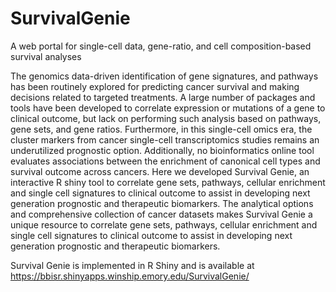 # SurvivalGenie

A web portal for single-cell data, gene-ratio, and cell composition-based survival analyses

The genomics data-driven identification of gene signatures, and pathways has been routinely explored for predicting cancer survival and making decisions related to targeted treatments. A large number of packages and tools have been developed to correlate expression or mutations of a gene to clinical outcome, but lack on performing such analysis based on pathways, gene sets, and gene ratios. Furthermore, in this single-cell omics era, the cluster markers from cancer single-cell transcriptomics studies remains an underutilized prognostic option. Additionally, no bioinformatics online tool evaluates associations between the enrichment of canonical cell types and survival outcome across cancers. Here we developed Survival Genie, an interactive R shiny tool to correlate gene sets, pathways, cellular enrichment and single cell signatures to clinical outcome to assist in developing next generation prognostic and therapeutic biomarkers.  The analytical options and comprehensive collection of cancer datasets makes Survival Genie a unique resource to correlate gene sets, pathways, cellular enrichment and single cell signatures to clinical outcome to assist in developing next generation prognostic and therapeutic biomarkers.

Survival Genie is implemented in R Shiny and is available at https://bbisr.shinyapps.winship.emory.edu/SurvivalGenie/
